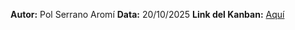 **Autor:** Pol Serrano Aromí
**Data:** 20/10/2025
**Link del Kanban:** [Aquí](https://planner.cloud.microsoft/webui/v1/plan/S3uuz4hYcUKXlHDBpCpwrJYAHSJW?tid=c7b5981a-7820-4ac8-ae65-03515ea81317)
